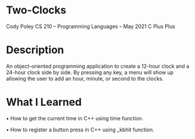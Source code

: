 # Two-Clocks
Cody Poley
CS 210 – Programming Languages – May 2021
C Plus Plus

#  Description 
An object-oriented programming application to create a 12-hour clock and a 24-hour clock side by side. By pressing any key, a menu will show up allowing the user to add an hour, minute, or second to the clocks.

# What I Learned
•	How to get the current time in C++ using time function.

•	How to register a button press in C++ using _kbhit function.

